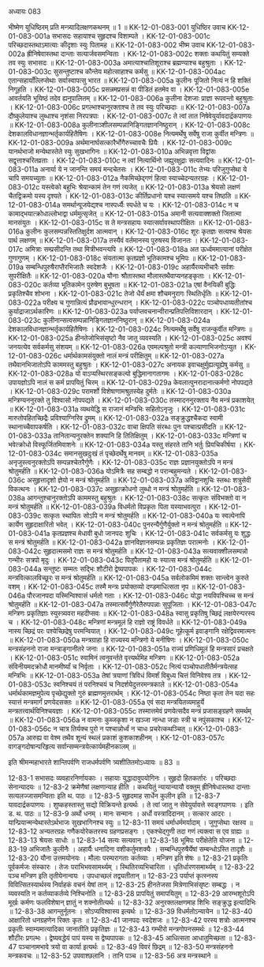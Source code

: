 अध्यायः 083

भीष्मेण युधिष्ठिरम् प्रति मन्त्र्यादिलक्षणकथनम् ॥ 1 ॥
KK-12-01-083-001	युधिष्ठिर उवाच 
KK-12-01-083-001a	सभासदः सहायाश्च सुहृदश्च विशाम्पते ।
KK-12-01-083-001c	परिच्छदास्तथाऽमात्याः कीदृशाः स्युः पितामह ॥
KK-12-01-083-002	भीष्म उवाच 
KK-12-01-083-002a	ह्रीनिषेवास्तथा दान्ताः सत्यार्जवसमन्विताः ।
KK-12-01-083-002c	शक्ताः कथयितुं सम्यक्ते तव स्युः सभासदः ॥
KK-12-01-083-003a	अमात्याश्चातिशूराश्च ब्रह्मण्याश्च बहुश्रुताः ।
KK-12-01-083-003c	सुसन्तुष्टाश्च कौन्तेय महोत्साहाश्च कर्मसु ॥
KK-12-01-083-004ac	एतान्सहायाँल्लिप्सेथाः सर्वास्वापत्सु भारत ॥
KK-12-01-083-005a	कुलीनः पूजितो नित्यं न हि शक्तिं निगूहति ।
KK-12-01-083-005c	प्रसन्नमप्रसन्नं वा पीडितं हतमेव वा ।
KK-12-01-083-005e	आवर्तयति भूयिष्ठं तदेव ह्यनुपालितम् ॥
KK-12-01-083-006a	कुलीना देशजाः प्राज्ञा रूपवन्तो बहुश्रुताः ।
KK-12-01-083-006c	प्रगल्भाश्चानुरक्ताश्च ते तव स्युः परिच्छदाः ॥
KK-12-01-083-007a	दौष्कुलेयाश्च लुब्धाश्च नृशंसा निरपत्रपाः ।
KK-12-01-083-007c	ते त्वां तात निषेवेयुर्यावदार्द्रकपाणयः ॥
KK-12-01-083-008a	कुलीनाञ्शीलसम्पन्नानिङ्गितज्ञाननिष्ठुरान् ।
KK-12-01-083-008c	देशकालविधानज्ञान्भर्तृकार्यहितैषिणः ।
KK-12-01-083-008e	नित्यमर्थेषु सर्वेषु राजा कुर्वीत मन्त्रिणः ॥
KK-12-01-083-009a	अर्थमानार्घसत्कारैर्भोगैरुच्चावचैः प्रियैः ।
KK-12-01-083-009c	यानर्थभाजो मन्येथास्तेते स्युः सुखभागिनः ॥
KK-12-01-083-010a	अभिन्नवृत्ता विद्वांसः सद्वृत्ताश्चरितव्रताः ।
KK-12-01-083-010c	न त्वां नित्यार्थिनो जह्युरक्षुद्राः सत्यवादिनः ॥
KK-12-01-083-011a	अनार्या ये न जानन्ति समयं मन्दचेतसः ।
KK-12-01-083-011c	तेभ्यः परिजुगुप्सेथा ये चापि समयच्युताः ॥
KK-12-01-083-012a	नैकमिच्छेद्गणं हित्वा स्याच्चेदन्यतरग्रहः ।
KK-12-01-083-012c	यस्त्वेको बहुभिः श्रेयान्कामं तेन गणं त्यजेत् ॥
KK-12-01-083-013a	श्रेयसो लक्षणं चैतद्विक्रमो यस्य दृश्यते ।
KK-12-01-083-013c	कीर्तिप्रधानो यश्च स्यात्समये यश्च तिष्ठति ॥
KK-12-01-083-014a	समर्थान्पूजयेद्यश्च नास्पर्ध्यैः स्पर्धते च यः ।
KK-12-01-083-014c	न च कामाद्भयात्क्रोधाल्लोभाद्वा धर्ममुत्सृजेत् ॥
KK-12-01-083-015a	अमानी सत्यवाक्शक्तो जितात्मा मानसंयुतः ।
KK-12-01-083-015c	स ते मन्त्रसहायः स्यात्सर्वावस्थापरीक्षितः ॥
KK-12-01-083-016a	कुलीनः कुलसम्पन्नस्तितिक्षुर्दश आत्मवान् ।
KK-12-01-083-016c	शूरः कृतज्ञः सत्यश्च श्रेयसः पार्थ लक्षणम् ॥
KK-12-01-083-017a	तस्यैवं वर्तमानस्य पुरुषस्य विजानतः ।
KK-12-01-083-017c	अमित्राः सम्प्रसीदन्ति तथा मित्रीभवन्त्यपि ॥
KK-12-01-083-018a	अत ऊर्ध्वममात्यानां परीक्षेत गुणागुणम् ।
KK-12-01-083-018c	संयतात्मा कृतप्रज्ञो भूतिकामश्च भूमिपः ॥
KK-12-01-083-019a	सम्बन्धिपुरुषैराप्तैरभिजातैः स्वदेशजैः ।
KK-12-01-083-019c	अहार्यैरव्यभीचारैः सर्वशः सुपरीक्षितैः ॥
KK-12-01-083-020a	यौनाः श्रौतास्तथा मौलास्तथैवाप्यनहङ्कृताः ।
KK-12-01-083-020c	कर्तव्या भूतिकामेन पुरुषेण बुभूषता ॥
KK-12-01-083-021a	एषां वैनयिकी बुद्धिः प्रकृतिश्चैव शोभना ।
KK-12-01-083-021c	तेजो धैर्यं क्षमा शौचमनुरागः स्थितिर्धृतिः ॥
KK-12-01-083-022a	परीक्ष्य च गुणान्नित्यं प्रौढभावान्धुरन्धरान् ।
KK-12-01-083-022c	पञ्चोपधाव्यतीतांश्च कुर्याद्राजाऽर्थकारिणः ॥
KK-12-01-083-023a	पर्याप्तवचनान्वीरान्प्रतिपत्तिविशारदान् ।
KK-12-01-083-023c	कुलीनान्सत्वसम्पन्नानिङ्गितज्ञाननिष्ठुरान् ॥
KK-12-01-083-024a	देशकालविधानज्ञान्भर्तृकार्यहितैषिणः ।
KK-12-01-083-024c	नित्यमर्थेषु सर्वेषु राजन्कुर्वीत मन्त्रिणः ॥
KK-12-01-083-025a	हीनतेजोभिसंसृष्टो नैव जातु व्यवस्यति ।
KK-12-01-083-025c	अवश्यं जनयत्येव सर्वकर्मसु संशयम् ॥
KK-12-01-083-026a	एवमल्पश्रुतो मन्त्री कल्याणाभिजनोऽप्युत ।
KK-12-01-083-026c	धर्मार्थकामसंयुक्तो नालं मन्त्रं परीक्षितुम् ॥
KK-12-01-083-027a	तथैवानभिजातोऽपि काममस्तु बहुश्रुतः ।
KK-12-01-083-027c	अनायक इवाचक्षुर्मुह्यत्यूह्येषु कर्मसु ॥
KK-12-01-083-028a	यो वाऽप्यस्थिरसङ्कल्पो बुद्धिमानागतागमः ।
KK-12-01-083-028c	उपायज्ञोऽपि नालं स कर्म प्रापयितुं चिरम् ॥
KK-12-01-083-029a	केवलात्पुनरादानात्कर्मणो नोपपद्यते ।
KK-12-01-083-029c	परामर्शो विशेषाणामश्रुतस्येह दुर्मतेः ॥
KK-12-01-083-030a	मन्त्रिण्यननुरक्ते तु विश्वासो नोपपद्यते ।
KK-12-01-083-030c	तस्मादननुरक्ताय नैव मन्त्रं प्रकाशयेत् ॥
KK-12-01-083-031a	व्यथयेद्धि स राजानं मन्त्रिभिः सहितोऽनृजुः ।
KK-12-01-083-031c	मारुतोपहितच्छिद्रैः प्रविश्याग्निरिव द्रुमम् ॥
KK-12-01-083-032a	सङ्क्रुद्धश्चैकदा स्वामी स्थानाच्चैवापकर्षति ।
KK-12-01-083-032c	वाचा क्षिपति संरब्धः पुनः पश्चात्प्रसीदति ॥
KK-12-01-083-033a	तानितान्यनुरक्तेन शक्यानि हि तितिक्षितुम् ।
KK-12-01-083-033c	मन्त्रिणां च भवेत्क्रोधो विस्फूर्जितमिवाशनेः ॥
KK-12-01-083-034a	यस्तु संहरते तानि भर्तुः प्रियचिकीर्षया ।
KK-12-01-083-034c	समानसुखदुःखं तं पृच्छेदर्थेषु मानवम् ॥
KK-12-01-083-035a	अनृजुस्त्वनुरक्तोऽपि सम्पन्नश्चेतरैर्गुणैः ।
KK-12-01-083-035c	राज्ञः प्रज्ञानयुक्तोऽपि न मन्त्रं श्रोतुमर्हति ॥
KK-12-01-083-036a	योऽमित्रैः सह सम्बद्धो न परान्बहुमन्यते ।
KK-12-01-083-036c	असुहृत्तादृशो ज्ञेयो न मन्त्रं श्रोतुमर्हति ॥
KK-12-01-083-037a	अविद्वानशुचिः स्तब्धः शत्रुसेवी विकत्थनः ।
KK-12-01-083-037c	असुहृत्क्रोधनो लुब्धो न मन्त्रं श्रोतुमर्हति ॥
KK-12-01-083-038a	आगन्तुश्चानुरक्तोऽपि काममस्तु बहुश्रुतः ।
KK-12-01-083-038c	सत्कृतः संविभक्तो वा न मन्त्रं श्रोतुमर्हति ॥
KK-12-01-083-039a	विधर्मतो विप्रकृतः पिता यस्याभवत्पुरा ।
KK-12-01-083-039c	सत्कृतः स्थापितः सोऽपि न मन्त्रं श्रोतुमर्हति ॥
KK-12-01-083-040a	यः स्वल्पेनापि कार्येण सुहृदाक्षारितो भवेत् ।
KK-12-01-083-040c	पुनरन्यैर्गुणैर्युक्तो न मन्त्रं श्रोतुमर्हति ॥
KK-12-01-083-041a	कृतप्रज्ञश्च मेधावी बुधो जानपदः शुचिः ।
KK-12-01-083-041c	सर्वकर्मसु यः शुद्धः स मन्त्रं श्रोतुमर्हति ॥
KK-12-01-083-042a	ज्ञानविज्ञानसम्पन्नः प्रकृतिज्ञः परात्मनोः ।
KK-12-01-083-042c	सुहृदात्मसमो राज्ञः स मन्त्रं श्रोतुमर्हति ॥
KK-12-01-083-043a	सत्यवाक्शीलसम्पन्नो गन्भीरः सत्रपो मृदुः ।
KK-12-01-083-043c	पितृपैतामहो यः स्यात्स मन्त्रं श्रोतुमर्हति ॥
KK-12-01-083-044a	सन्तुष्टः सम्मतः सद्भिः शौटीरो द्वेष्यपापकः ।
KK-12-01-083-044c	मन्त्रवित्कालविच्छूरः स मन्त्रं श्रोतुमर्हति ॥
KK-12-01-083-045a	सर्वलोकमिमं शक्तः सान्त्वेन कुरुते वशम् ।
KK-12-01-083-045c	तस्मै मन्त्रः प्रयोक्तव्यो दण्डमाधित्सता नृप ॥
KK-12-01-083-046a	पौरजानपदा यस्मिन्विश्वासं धर्मतो गताः ।
KK-12-01-083-046c	योद्धा नयविपश्चिच्च स मन्त्रं श्रोतुमर्हति ॥
KK-12-01-083-047a	तस्मात्सर्वैर्गुणैरेतैरुपपन्नाः सुपूजिताः ।
KK-12-01-083-047c	मन्त्रिणः प्रकृतिज्ञाः स्युस्त्र्यवरा महदीप्सवः ॥
KK-12-01-083-048a	स्वासु प्रकृतिषु च्छिद्रं लक्षयेरन्परस्य च ।
KK-12-01-083-048c	मन्त्रिणां मन्त्रमूलं हि राज्ञो राष्ट्रं विवर्धते ॥
KK-12-01-083-049a	नास्य च्छिद्रं परः पश्येच्छिद्रेषु परमन्वियात् ।
KK-12-01-083-049c	गूहेत्कूर्म इवाङ्गानि रक्षेद्विवरमात्मनः ॥
KK-12-01-083-050a	मन्त्रग्राहा हि राज्यस्य मन्त्रिणो ये मनीषिणः ।
KK-12-01-083-050c	मन्त्रसंहननो राजा मन्त्राङ्गानीतरे जनाः ॥
KK-12-01-083-051a	राज्यं प्रणिधिमूलं हि मन्त्रसारं प्रचक्षते ।
KK-12-01-083-051c	स्वामिनं त्वनुवर्न्तते वृत्त्यर्थमिह मन्त्रिणः ॥
KK-12-01-083-052a	संविनीयमदक्रोधौ मानमीर्ष्यां च निर्वृताः ।
KK-12-01-083-052c	नित्यं पञ्चोपधातीतैर्मन्त्रयेत्सह मन्त्रिभिः ॥
KK-12-01-083-053a	तेषां त्रयाणां त्रिविधं विमर्शं विबुध्य चित्तं विनिवेश्य तत्र ।
KK-12-01-083-053c	स्वनिश्चयं तं परनिश्चयं च निदर्शयेदुत्तरमन्त्रकाले ॥
KK-12-01-083-054a	धर्मार्थकामज्ञमुपेत्य पृच्छेद्युक्तो गुरुं ब्राह्मणमुत्तरार्थम् ।
KK-12-01-083-054c	निष्ठा कृता तेन यदा सहः स्यात्तं मन्त्रमार्गं प्रणयेदसक्तः ॥
KK-12-01-083-055a	एवं सदा मन्त्रयितव्यमाहुर्ये मन्त्रतत्त्वार्थविनिश्चयज्ञाः ।
KK-12-01-083-055c	तस्मात्तमेवं प्रणयेत्सदैव मन्त्रं प्रजासङ्ग्रहणे समर्थम् ॥
KK-12-01-083-056a	न वामनाः कुब्जकृशा न खञ्जा नान्धा जडाः स्त्री च नपुंसकाश्च ।
KK-12-01-083-056c	न चात्र तिर्यक्च पुरो न पश्चान्नोर्ध्वं न चाधः प्रचरेत्कथञ्चित् ॥
KK-12-01-083-057a	आरुह्य वा वेश्म तथैव शून्यं स्थलं प्रकाशं कुशकाशहीनम् ।
KK-12-01-083-057c	वागङ्गदोषान्परिहृत्य सर्वान्सम्मन्त्रयेत्कार्यमहीनकालम् ॥ 

इति श्रीमन्महाभारते शान्तिपर्वणि राजधर्मपर्वणि त्र्यशीतितमोऽध्यायः ॥ 83 ॥

12-83-1 सभासदः व्यवहारनिर्णायकाः । सहायाः युद्धादावुपयोगिनः । सुहृदो हितकर्तारः । परिच्छदाः सेनान्यादयः ॥ 12-83-2 क्रमेणैषां लक्षणान्याह हीति । कथयितुं न्यायान्यायौ वक्तुम् ह्रीनिषेधास्तथा दान्ताः सत्यलज्जासमन्विताः इति थ. पाठः ॥ 12-83-5 सुहृदमाह सार्धेन कुलीन इति ॥ 12-83-7 यावदार्द्रकपाणयः । शुष्कहस्तास्तु सद्यो विक्रियन्ते इत्यर्थः । ते त्वां जातु न सेवेयुर्यावत्ते स्वङ्गपाणयः । इति ड. थ. पाठः ॥ 12-83-9 अर्थो धनम् । मानः सन्मानः । अर्धो वस्त्रादिदानम् । सत्कार आदरः । यान्प्रियान्मन्येथास्तेऽर्थभाजः सुखभागिनश्च स्युः ॥ 12-83-11 समयं धर्माधर्ममर्यादाम् । जुगुप्सेथाः रक्षस्व ॥ 12-83-12 अन्यतरग्रहः गणैकयोरेकतरस्य ग्रहणप्रसङ्गः । एकश्चेद्गुणी तदा गणं त्यक्त्वा स एव ग्राह्यः ॥ 12-83-13 श्रेयसः साधोः ॥ 12-83-14 सत्यः सत्यवान् ॥ 12-83-18 भूमिपः परीक्षेतेति योजना ॥ 12-83-19 अभिजातैः कुलीनैः । अहार्यैः धनादिना वशीकर्तुमशक्यैः । सम्बन्धिपुरुषैर्येषां सम्बन्धोऽस्ति तादृशैः ॥ 12-83-20 यौना उत्तमयोनयः । मौलाः परम्परागताः कर्तव्याः । मन्त्रिण इति शेषः ॥ 12-83-21 प्रकृतिः पूर्वकर्मजः संस्कारः । तेजः पराभिभवसामर्थ्यम् । स्थितिरव्यभिचारिता । धृतिर्धारणसमार्थ्यम् ॥ 12-83-22 पञ्च मन्त्रिण इति तृतीयेनान्वयः । उपधाच्छलं तद्व्यतीतान् ॥ 12-83-23 पर्याप्तं कृत्स्नस्य विवित्सितस्यार्थस्य निर्वाहकं वचनं येषां तान् ॥ 12-83-25 हीनतेजसा मित्रेणाभिसंसृष्टः सम्बद्धः । न व्यवस्यति न कर्तव्याकर्तव्ये निश्चिनोति ॥ 12-83-28 प्रापयितुं समापयितुम् ॥ 12-83-29 आरम्भशूरोऽपि मूर्खः कर्मणः फलविशेषान् ज्ञातुं न शक्नोतीत्यर्थः ॥ 12-83-32 अनुरक्तलक्षणमाह शिभिः सङ्क्रुद्ध इत्यादिभिः ॥ 12-83-38 आगन्तुर्नूतनः । सोऽप्यविश्वास्य इत्यर्थः ॥ 12-83-39 विधर्मतोऽन्यायेन ॥ 12-83-40 आक्षारितो धनग्रहणेन रिक्तः कृतः ॥ 12-83-41 जानपदः स्वदेशजः ॥ 12-83-42 परस्य शत्रोः आत्मनश्च प्रकृतीः स्वाम्यमात्यादिका जानातीति प्रकृतिज्ञः ॥ 12-83-43 गम्भीरो मन्त्रगोपनसमर्थः ॥ 12-83-44 शौटीरः प्रगल्भः । द्वेष्यवद्धेयं पापं यस्य स द्वेष्यपापकः ॥ 12-83-45 आधित्सता आधातुमिच्छता ॥ 12-83-47 पञ्चानामभावे त्रयो वा कार्या इत्यर्थः ॥ 12-83-49 विवरं छिद्रम् ॥ 12-83-50 मन्त्रसंहननो मन्त्रकवचः ॥ 12-83-52 उपवाश्छलानि । तानि पञ्च ॥ 12-83-56 अत्र मन्त्रस्थाने ॥
